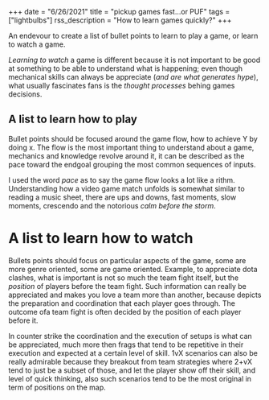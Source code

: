 +++
date = "6/26/2021"
title = "pickup games fast...or PUF"
tags = ["lightbulbs"]
rss_description = "How to learn games quickly?"
+++

An endevour to create a list of bullet points to learn to play a game, or learn to watch a game.

_Learning to watch_ a game is different because it is not important to be good at something to be able to understand what is happening; even though mechanical skills can always be appreciate (_and are what generates hype_), what usually fascinates fans is the _thought processes_ behing games decisions.

## A list to learn how to play
Bullet points should be focused around the game flow, how to achieve Y by doing x. The flow is the most important thing to understand about a game, mechanics and knowledge revolve around it, it can be described as the pace toward the endgoal grouping the most common sequences of inputs. 

I used the word _pace_ as to say the game flow looks a lot like a rithm. Understanding how a video game match unfolds is somewhat similar to reading a music sheet, there are ups and downs, fast moments, slow moments, crescendo and the notorious _calm before the storm_.

# A list to learn how to watch
Bullets points should focus on particular aspects of the game, some are more genre oriented, some are game oriented.
Example, to appreciate dota clashes, what is important is not so much the team fight itself, but the _position_ of players before the team fight. Such information can really be appreciated and makes you love a team more than another, because depicts the preparation and coordination that each player goes through. The outcome ofa team fight is often decided by the position of each player before it.

In counter strike the coordination and the execution of setups is what can be appreciated, much more then frags that tend to be repetitive in their execution and expected at a certain level of skill. 1vX scenarios can also be really admirable because they breakout from team strategies where 2+vX tend to just be a subset of those, and let the player show off their skill, and level of quick thinking, also such scenarios tend to be the most original in term of positions on the map.
